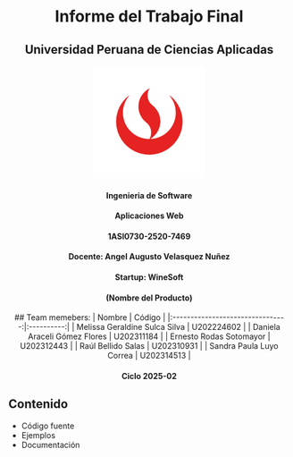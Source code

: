 <div align="center">

<h1>Informe del Trabajo Final</h1>
<h2>Universidad Peruana de Ciencias Aplicadas</h2>
<img src="./imagenes/Logo-UPC.png" alt="Logo UPC" width="200">
<h4>Ingenieria de Software</h4>
<h4>Aplicaciones Web</h4>
<h4>1ASI0730-2520-7469</h4>
<h4>Docente: Angel Augusto Velasquez Nuñez</h4>
<h4>Startup: WineSoft</h4>
<h4>(Nombre del Producto)</h4>
## Team memebers:
|              Nombre              |   Código   |
|:--------------------------------:|:----------:|
| Melissa Geraldine Sulca Silva    | U202224602 |
| Daniela Araceli Gómez Flores     | U202311184 |
| Ernesto Rodas Sotomayor          | U202312443 |
| Raúl Bellido Salas               | U202310931 |
| Sandra Paula Luyo Correa         | U202314513 |


<h4>Ciclo 2025-02</h4>
</div>




## Contenido
- Código fuente
- Ejemplos
- Documentación
